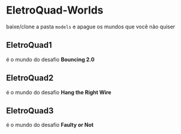 # EletroQuad-Worlds

baixe/clone a pasta `models` e apague os mundos que você não quiser

## EletroQuad1
é o mundo do desafio __**Bouncing 2.0**__

## EletroQuad2
é o mundo do desafio __**Hang the Right Wire**__

## EletroQuad3
é o mundo do desafio __**Faulty or Not**__
